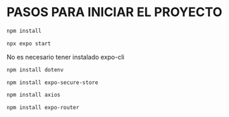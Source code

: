 # PASOS PARA INICIAR EL PROYECTO

```bash
npm install
```
```bash
npx expo start
```

No es necesario tener instalado expo-cli

```bash
npm install dotenv
```

```bash
npm install expo-secure-store
```

```bash
npm install axios
```

```bash
npm install expo-router
```